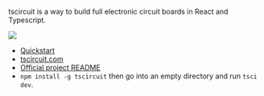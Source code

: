 tscircuit is a way to build full electronic circuit boards in React and Typescript.

[![](https://img.shields.io/github/stars/tscircuit/tscircuit)](https://github.com/tscircuit/tscircuit)

* [Quickstart](https://docs.tscircuit.com/quickstart)
* [tscircuit.com](https://tscircuit.com)
* [Official project README](https://github.com/tscircuit/tscircuit)
* `npm install -g tscircuit` then go into an empty directory and run `tsci dev`.
